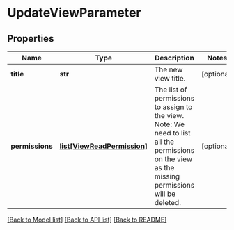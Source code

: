 # UpdateViewParameter

## Properties
Name | Type | Description | Notes
------------ | ------------- | ------------- | -------------
**title** | **str** | The new view title. | [optional] 
**permissions** | [**list[ViewReadPermission]**](ViewReadPermission.md) | The list of permissions to assign to the view.  Note: We need to list all the permissions on the view as the missing permissions will be deleted. | [optional] 

[[Back to Model list]](../README.md#documentation-for-models) [[Back to API list]](../README.md#documentation-for-api-endpoints) [[Back to README]](../README.md)


